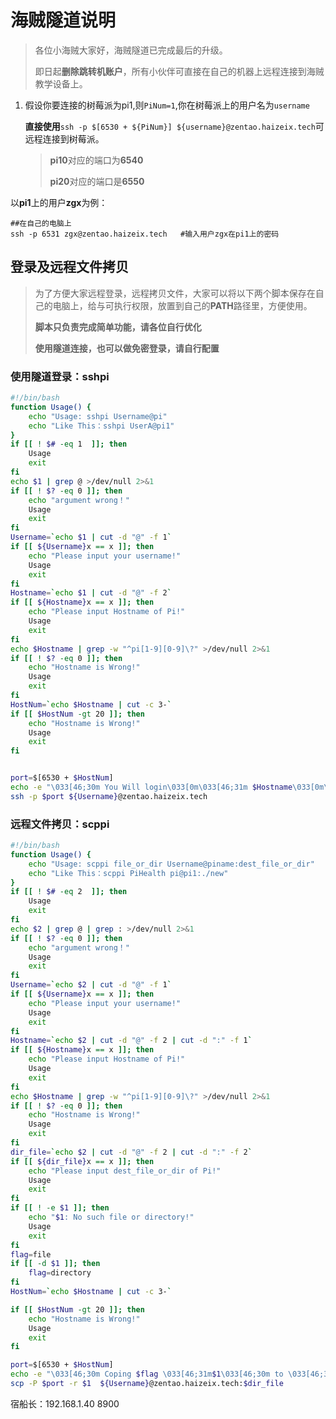 # 海贼隧道说明

> 各位小海贼大家好，海贼隧道已完成最后的升级。
>
> 即日起**删除跳转机账户**，所有小伙伴可直接在自己的机器上远程连接到海贼教学设备上。

1. 假设你要连接的树莓派为pi1,则`PiNum=1`,你在树莓派上的用户名为`username`

   **直接使用**`ssh -p $[6530 + ${PiNum}] ${username}@zentao.haizeix.tech`可远程连接到树莓派。

   > **pi10**对应的端口为**6540**
   >
   > **pi20**对应的端口是**6550**

以**pi1**上的用户**zgx**为例：

```shell
##在自己的电脑上
ssh -p 6531 zgx@zentao.haizeix.tech   #输入用户zgx在pi1上的密码
```

## 登录及远程文件拷贝

> 为了方便大家远程登录，远程拷贝文件，大家可以将以下两个脚本保存在自己的电脑上，给与可执行权限，放置到自己的**PATH**路径里，方便使用。
>
> **脚本只负责完成简单功能，请各位自行优化**
>
> **使用隧道连接，也可以做免密登录，请自行配置**

### 使用隧道登录：sshpi

```bash
#!/bin/bash
function Usage() {
	echo "Usage: sshpi Username@pi"
	echo "Like This：sshpi UserA@pi1"
}
if [[ ! $# -eq 1  ]]; then
	Usage
	exit
fi
echo $1 | grep @ >/dev/null 2>&1
if [[ ! $? -eq 0 ]]; then
	echo "argument wrong！"
	Usage
	exit
fi
Username=`echo $1 | cut -d "@" -f 1`
if [[ ${Username}x == x ]]; then
	echo "Please input your username!"
	Usage
	exit
fi
Hostname=`echo $1 | cut -d "@" -f 2`
if [[ ${Hostname}x == x ]]; then
	echo "Please input Hostname of Pi!"
	Usage
	exit
fi
echo $Hostname | grep -w "^pi[1-9][0-9]\?" >/dev/null 2>&1
if [[ ! $? -eq 0 ]]; then
	echo "Hostname is Wrong!"
	Usage
	exit
fi
HostNum=`echo $Hostname | cut -c 3-`
if [[ $HostNum -gt 20 ]]; then
	echo "Hostname is Wrong!"
	Usage
	exit
fi


port=$[6530 + $HostNum]
echo -e "\033[46;30m You Will login\033[0m\033[46;31m $Hostname\033[0m\033[46;30m with Username \033[46;31m$Username\033[0m\033[46;30m, enjoy it!\033[0m"
ssh -p $port ${Username}@zentao.haizeix.tech 

```



### 远程文件拷贝：scppi

```bash
#!/bin/bash
function Usage() {
	echo "Usage: scppi file_or_dir Username@piname:dest_file_or_dir"
	echo "Like This：scppi PiHealth pi@pi1:./new"
}
if [[ ! $# -eq 2  ]]; then
	Usage
	exit
fi
echo $2 | grep @ | grep : >/dev/null 2>&1
if [[ ! $? -eq 0 ]]; then
	echo "argument wrong！"
	Usage
	exit
fi
Username=`echo $2 | cut -d "@" -f 1`
if [[ ${Username}x == x ]]; then
	echo "Please input your username!"
	Usage
	exit
fi
Hostname=`echo $2 | cut -d "@" -f 2 | cut -d ":" -f 1`
if [[ ${Hostname}x == x ]]; then
	echo "Please input Hostname of Pi!"
	Usage
	exit
fi
echo $Hostname | grep -w "^pi[1-9][0-9]\?" >/dev/null 2>&1
if [[ ! $? -eq 0 ]]; then
	echo "Hostname is Wrong!"
	Usage
	exit
fi
dir_file=`echo $2 | cut -d "@" -f 2 | cut -d ":" -f 2`
if [[ ${dir_file}x == x ]]; then
	echo "Please input dest_file_or_dir of Pi!"
	Usage
	exit
fi
if [[ ! -e $1 ]]; then
	echo "$1: No such file or directory!"
	Usage
	exit
fi
flag=file
if [[ -d $1 ]]; then
	flag=directory
fi
HostNum=`echo $Hostname | cut -c 3-`

if [[ $HostNum -gt 20 ]]; then
	echo "Hostname is Wrong!"
	Usage
	exit
fi

port=$[6530 + $HostNum]
echo -e "\033[46;30m Coping $flag \033[46;31m$1\033[46;30m to \033[46;31m$dir_file\033[46;30m on \033[46;31m$Hostname\033[46;30m with Username \033[46;31m$Username\033[46;30m, enjoy it!\033[0m"
scp -P $port -r $1  ${Username}@zentao.haizeix.tech:$dir_file 
```

宿船长：192.168.1.40 8900